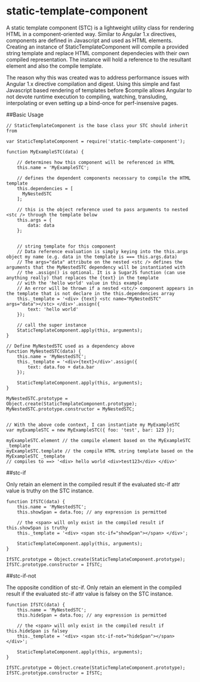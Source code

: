 # static-template-component

A static template component (STC) is a lightweight utility class for rendering HTML in a component-oriented way.
Similar to Angular 1.x directives, components are defined in Javascript and used as HTML elements.
Creating an instance of StaticTemplateComponent will compile a provided string template and replace HTML component dependecies with their own compiled representation. The instance will hold a reference to the resultant element and also the compile template.

The reason why this was created was to address performance issues with Angular 1.x directive compilation and digest.
Using this simple and fast Javascript based rendering of templates before $compile allows Angular to not devote runtime execution to compiling, watching, transluding, interpolating or even setting up a bind-once for perf-insensive pages.

##Basic Usage

```
// StaticTemplateComponent is the base class your STC should inherit from

var StaticTemplateComponent = require('static-template-component');

function MyExampleSTC(data) {

    // determines how this component will be referenced in HTML
    this.name = 'MyExampleSTC';
    
    // defines the dependent components necessary to compile the HTML template
    this.dependencies = [
      MyNestedSTC
    ];
    
    // this is the object reference used to pass arguments to nested <stc /> through the template below
    this.args = {
        data: data
    };


    // string template for this component
    // Data reference evaluation is simply keying into the this.args object my name (e.g. data in the template is === this.args.data)
    // The args="data" attribute on the nested <stc /> defines the arguments that the MyNestedSTC dependency will be instantiated with
    // the .assign() is optional. It is a SugarJS function (can use anything really) that replaces the {text} in the template
    // with the 'hello world' value in this example
    // An error will be thrown if a nested <stc/> component appears in the template that is not declare in the this.dependencies array
    this._template = '<div> {text} <stc name="MyNestedSTC" args="data"></stc> </div>'.assign({
        text: 'hello world'
    });

    // call the super instance
    StaticTemplateComponent.apply(this, arguments);
}

// Define MyNestedSTC used as a dependency above 
function MyNestedSTC(data) {
    this.name = 'MyNestedSTC';
    this._template = '<div>{text}</div>'.assign({
        text: data.foo + data.bar
    });

    StaticTemplateComponent.apply(this, arguments);
}

MyNestedSTC.prototype = Object.create(StaticTemplateComponent.prototype);
MyNestedSTC.prototype.constructor = MyNestedSTC;


// With the above code context, I can instantiate my MyExampleSTC
var myExampleSTC = new MyExampleSTC({ foo: 'test', bar: 123 });

myExampleSTC.element // the compile element based on the MyExampleSTC _template
myExampleSTC.template // the compile HTML string template based on the MyExampleSTC _template
// compiles to ==> '<div> hello world <div>test123</div> </div>'

```

##stc-if

Only retain an element in the compiled result if the evaluated stc-if attr value is truthy on the STC instance.

```
function IfSTC(data) {
    this.name = 'MyNestedSTC';
    this.showSpan = data.foo; // any expression is permitted
    
    // the <span> will only exist in the compiled result if this.showSpan is truthy
    this._template = '<div> <span stc-if="showSpan"></span> </div>';

    StaticTemplateComponent.apply(this, arguments);
}

IfSTC.prototype = Object.create(StaticTemplateComponent.prototype);
IfSTC.prototype.constructor = IfSTC;
```

##stc-if-not

The opposite condition of stc-if.
Only retain an element in the compiled result if the evaluated stc-if attr value is falsey on the STC instance.

```
function IfSTC(data) {
    this.name = 'MyNestedSTC';
    this.hideSpan = data.foo; // any expression is permitted
    
    // the <span> will only exist in the compiled result if this.hideSpan is falsey
    this._template = '<div> <span stc-if-not="hideSpan"></span> </div>';

    StaticTemplateComponent.apply(this, arguments);
}

IfSTC.prototype = Object.create(StaticTemplateComponent.prototype);
IfSTC.prototype.constructor = IfSTC;
```
